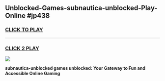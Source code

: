 
## Unblocked-Games-subnautica-unblocked-Play-Online #jp438
<h3>
<a href="https://news.freeplayer.one?title=subnautica-unblocked&ref=3">CLICK TO PLAY</a></h3>
<hr>

<h3>
<a href="https://news.freeplayer.one?title=subnautica-unblocked&ref=3">CLICK 2 PLAY</a>
  
</h3>

<a href="https://news.freeplayer.one?title=subnautica-unblocked&ref=3"><img src="https://clearcache.store/games.png"></a>


**subnautica-unblocked games unblocked: Your Gateway to Fun and Accessible Online Gaming**
